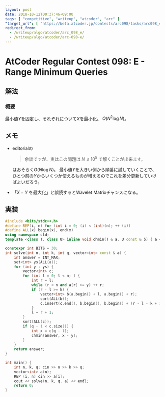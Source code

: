 ```yaml
---
layout: post
date: 2018-10-12T00:37:46+09:00
tags: [ "competitive", "writeup", "atcoder", "arc" ]
"target_url": [ "https://beta.atcoder.jp/contests/arc098/tasks/arc098_c" ]
redirect_from:
  - /writeup/algo/atcoder/arc_098_e/
  - /writeup/algo/atcoder/arc-098-e/
---
```


# AtCoder Regular Contest 098: E - Range Minimum Queries

## 解法

### 概要

最小値$Y$を固定し、それぞれについて$X$を最小化。
$O(N^2 \log N)$。

## メモ

-   editorialの

    >   余談ですが、実はこの問題は $N \le 10^5$ で解くことが出来ます。

    はおそらく$O(N \log N)$。
    最小値$Y$を大きい側から順番に試していくことで、ひとつ前の$Y$からいくつか使えるものが増えるのでこれを差分更新していけばよいだろう。

-   「$X - Y$ を最大化」と誤読するとWavelet Matrixチャンスになる。

## 実装

``` c++
#include <bits/stdc++.h>
#define REP(i, n) for (int i = 0; (i) < (int)(n); ++ (i))
#define ALL(x) begin(x), end(x)
using namespace std;
template <class T, class U> inline void chmin(T & a, U const & b) { a = min<T>(a, b); }

constexpr int BITS = 30;
int solve(int n, int k, int q, vector<int> const & a) {
    int answer = INT_MAX;
    set<int> ys(ALL(a));
    for (int y : ys) {
        vector<int> c;
        for (int l = 0; l < n; ) {
            int r = l;
            while (r < n and a[r] >= y) ++ r;
            if (r - l >= k) {
                vector<int> b(a.begin() + l, a.begin() + r);
                sort(ALL(b));
                c.insert(c.end(), b.begin(), b.begin() + (r - l - k + 1));
            }
            l = r + 1;
        }
        sort(ALL(c));
        if (q - 1 < c.size()) {
            int x = c[q - 1];
            chmin(answer, x - y);
        }
    }
    return answer;
}

int main() {
    int n, k, q; cin >> n >> k >> q;
    vector<int> a(n);
    REP (i, n) cin >> a[i];
    cout << solve(n, k, q, a) << endl;
    return 0;
}
```
